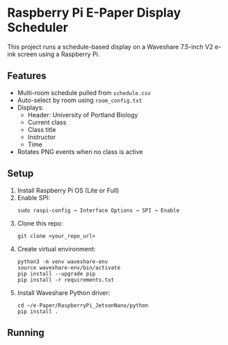 # Raspberry Pi E-Paper Display Scheduler

This project runs a schedule-based display on a Waveshare 7.5-inch V2 e-ink screen using a Raspberry Pi.

## Features
- Multi-room schedule pulled from `schedule.csv`
- Auto-select by room using `room_config.txt`
- Displays:
  - Header: University of Portland Biology
  - Current class
  - Class title
  - Instructor
  - Time
- Rotates PNG events when no class is active

## Setup

1. Install Raspberry Pi OS (Lite or Full)
2. Enable SPI:
    ```
    sudo raspi-config → Interface Options → SPI → Enable
    ```
3. Clone this repo:
    ```
    git clone <your_repo_url>
    ```
4. Create virtual environment:
    ```
    python3 -m venv waveshare-env
    source waveshare-env/bin/activate
    pip install --upgrade pip
    pip install -r requirements.txt
    ```
5. Install Waveshare Python driver:
    ```
    cd ~/e-Paper/RaspberryPi_JetsonNano/python
    pip install .
    ```

## Running

